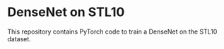 # DenseNet on STL10

This repository contains PyTorch code to train a DenseNet on the STL10 dataset.
